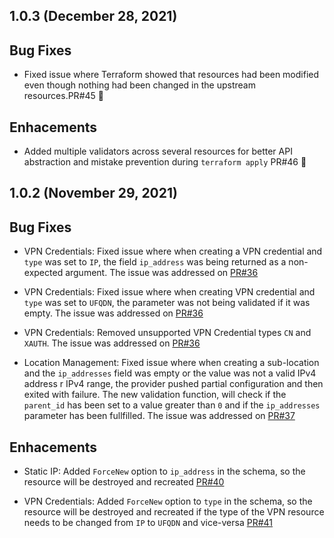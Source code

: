 ## 1.0.3 (December 28, 2021)

## Bug Fixes

- Fixed issue where Terraform showed that resources had been modified even though nothing had been changed in the upstream resources.PR#45 🔧

## Enhacements

- Added multiple validators across several resources for better API abstraction and mistake prevention during `terraform apply` PR#46 :rocket:

## 1.0.2 (November 29, 2021)

## Bug Fixes

- VPN Credentials: Fixed issue where when creating a VPN credential and `type` was set to `IP`, the field `ip_address` was being returned as a non-expected argument. The issue was addressed on [PR#36](https://github.com/willguibr/terraform-provider-zia/pull/36)

- VPN Credentials: Fixed issue where when creating VPN credential and `type` was set to `UFQDN`, the parameter was not being validated if it was empty. The issue was addressed on [PR#36](https://github.com/willguibr/terraform-provider-zia/pull/36)

- VPN Credentials: Removed unsupported VPN Credential types `CN` and `XAUTH`. The issue was addressed on [PR#36](https://github.com/willguibr/terraform-provider-zia/pull/36)

- Location Management: Fixed issue where when creating a sub-location and the `ip_addresses` field was empty or the value was not a valid IPv4 address r IPv4 range, the provider pushed partial configuration and then exited with failure. The new validation function, will check if the `parent_id` has been set to a value greater than `0` and if the `ip_addresses` parameter has been fullfilled. The issue was addressed on [PR#37](https://github.com/willguibr/terraform-provider-zia/pull/37)

## Enhacements

- Static IP: Added ``ForceNew`` option to ``ip_address`` in the schema, so the resource will be destroyed and recreated [PR#40](https://github.com/willguibr/terraform-provider-zia/pull/40)

- VPN Credentials: Added ``ForceNew`` option to ``type`` in the schema, so the resource will be destroyed and recreated if the type of the VPN resource needs to be changed from ``IP`` to ``UFQDN`` and vice-versa [PR#41](https://github.com/willguibr/terraform-provider-zia/pull/41)

